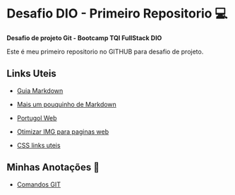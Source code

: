 # Desafio DIO - Primeiro Repositorio :computer:

**Desafio de projeto Git - Bootcamp TQI FullStack DIO**

Este é meu primeiro repositorio no GITHUB para desafio de projeto.

## Links Uteis

* [Guia Markdown](https://docs.pipz.com/central-de-ajuda/learning-center/guia-basico-de-markdown#open)

* [Mais um pouquinho de Markdown](https://docs.microsoft.com/pt-br/contribute/how-to-write-links)

* [Portugol Web](https://portugol-webstudio.cubos.io/ide)

* [Otimizar IMG para paginas web](https://tinypng.com/)

* [CSS links uteis](https://www.w3schools.com/css/default.asp)

  

## Minhas Anotações :notebook:

* [Comandos GIT](git/Comandos_GIT.md)

  
  
  

